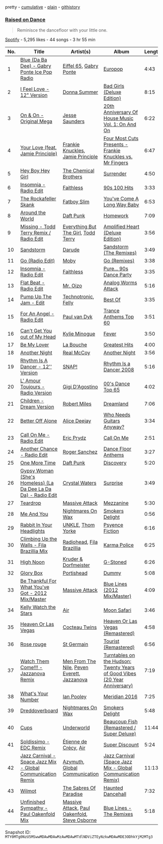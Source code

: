 pretty - [cumulative](/playlists/cumulative/37i9dQZF1DX2xvXEv9NL2y.md) - [plain](/playlists/plain/37i9dQZF1DX2xvXEv9NL2y) - [githistory](https://github.githistory.xyz/mackorone/spotify-playlist-archive/blob/main/playlists/plain/37i9dQZF1DX2xvXEv9NL2y)

### [Raised on Dance](https://open.spotify.com/playlist/37i9dQZF1DX2xvXEv9NL2y)

> Reminisce the dancefloor with your little one.

[Spotify](https://open.spotify.com/user/spotify) - 5,295 likes - 44 songs - 3 hr 55 min

| No. | Title | Artist(s) | Album | Length |
|---|---|---|---|---|
| 1 | [Blue \(Da Ba Dee\) \- Gabry Ponte Ice Pop Radio](https://open.spotify.com/track/2yAVzRiEQooPEJ9SYx11L3) | [Eiffel 65](https://open.spotify.com/artist/64rxQRJsLgZwHHyWKB8fiF), [Gabry Ponte](https://open.spotify.com/artist/5ENS85nZShljwNgg4wFD7D) | [Europop](https://open.spotify.com/album/54vbD17F1t5q3yHkj1cX37) | 4:43 |
| 2 | [I Feel Love \- 12" Version](https://open.spotify.com/track/7B7lf3sIze5VR2WuYttn18) | [Donna Summer](https://open.spotify.com/artist/2eogQKWWoohI3BSnoG7E2U) | [Bad Girls \(Deluxe Edition\)](https://open.spotify.com/album/4h63dypm4IYSGfCDe2Gcz6) | 8:15 |
| 3 | [On & On \- Original Mega](https://open.spotify.com/track/7jGhlI2LQVDSmgMpOxFfAH) | [Jesse Saunders](https://open.spotify.com/artist/6ZYa9hYoOGVzvQa2vmiVhi) | [20th Anniversary Of House Music Vol\. 1: On And On](https://open.spotify.com/album/71L0fEgCxlCw33XaWvpjYV) | 6:22 |
| 4 | [Your Love \(feat\. Jamie Principle\)](https://open.spotify.com/track/6tvtFyEdNpeurBkT2zNMEL) | [Frankie Knuckles](https://open.spotify.com/artist/63yl9nDNrHpiAYGlNJxxjc), [Jamie Principle](https://open.spotify.com/artist/5obQFNrkFoWB51hm1JTHMw) | [Four Most Cuts Presents \- Frankie Knuckles vs\. Mr Fingers](https://open.spotify.com/album/1OM6ULzT778hgqBI4stbFR) | 6:47 |
| 5 | [Hey Boy Hey Girl](https://open.spotify.com/track/7kXmJwrZGIhDaLT9sNo3ut) | [The Chemical Brothers](https://open.spotify.com/artist/1GhPHrq36VKCY3ucVaZCfo) | [Surrender](https://open.spotify.com/album/1QJP73UumgERuzp3yJSXw3) | 4:50 |
| 6 | [Insomnia \- Radio Edit](https://open.spotify.com/track/7gWc0QEt2hoIkMv3XxPY1T) | [Faithless](https://open.spotify.com/artist/5T4UKHhr4HGIC0VzdZQtAE) | [90s 100 Hits](https://open.spotify.com/album/6odcotWv2xd7NP7RrGBS5b) | 3:33 |
| 7 | [The Rockafeller Skank](https://open.spotify.com/track/7mCQK9YB25WZw1saUjfL4e) | [Fatboy Slim](https://open.spotify.com/artist/4Y7tXHSEejGu1vQ9bwDdXW) | [You've Come A Long Way Baby](https://open.spotify.com/album/7G7cCHgQKbDD6zvwDQZyJu) | 6:53 |
| 8 | [Around the World](https://open.spotify.com/track/1pKYYY0dkg23sQQXi0Q5zN) | [Daft Punk](https://open.spotify.com/artist/4tZwfgrHOc3mvqYlEYSvVi) | [Homework](https://open.spotify.com/album/5uRdvUR7xCnHmUW8n64n9y) | 7:09 |
| 9 | [Missing \- Todd Terry Remix / Radio Edit](https://open.spotify.com/track/18sMEAq0Eb3Vj6zEJjh2pp) | [Everything But The Girl](https://open.spotify.com/artist/13ccXrK7AmXb4TddMkE7jy), [Todd Terry](https://open.spotify.com/artist/3dE92yGWcrboP1kC5SWyqu) | [Amplified Heart \(Deluxe Edition\)](https://open.spotify.com/album/0Ia2c7KTHgiw9nphwouaUQ) | 3:56 |
| 10 | [Sandstorm](https://open.spotify.com/track/2lylyZl9S7rbp2FUP5IS0r) | [Darude](https://open.spotify.com/artist/0LhHRmSd1EYM5QdNeNnCoQ) | [Sandstorm \(The Remixes\)](https://open.spotify.com/album/0XA8sTYgxDSKvFOtEgiwrj) | 3:49 |
| 11 | [Go \(Radio Edit\)](https://open.spotify.com/track/6m97Mu089F0rYcvggzwS2W) | [Moby](https://open.spotify.com/artist/3OsRAKCvk37zwYcnzRf5XF) | [Go \(Remixes\)](https://open.spotify.com/album/56kI0i0Zght0OYNwFwJL50) | 3:38 |
| 12 | [Insomnia \- Radio Edit](https://open.spotify.com/track/3dX6WDwnHwYzB5t754oB4T) | [Faithless](https://open.spotify.com/artist/5T4UKHhr4HGIC0VzdZQtAE) | [Pure..\. 90s Dance Party](https://open.spotify.com/album/03awYMGLQWIlD1VyDwq1HF) | 3:35 |
| 13 | [Flat Beat \- Radio Edit](https://open.spotify.com/track/5jaVyz2GDdesyu01cBbOSc) | [Mr\. Oizo](https://open.spotify.com/artist/0b9ukmbg0MO5eMlorcgOwz) | [Analog Worms Attack](https://open.spotify.com/album/7kAKGbrd7MHykmOzRlNPee) | 5:16 |
| 14 | [Pump Up The Jam \- Edit](https://open.spotify.com/track/0UAEHlFR79k9CJvknSGUNf) | [Technotronic](https://open.spotify.com/artist/2Cd98zHVdZeOCisc6Gi2sB), [Felly](https://open.spotify.com/artist/1pvibpCqTQG4mnbZ7vVSDj) | [Best Of](https://open.spotify.com/album/5uuAdNhG4ruMYRFPVCW8gL) | 3:35 |
| 15 | [For An Angel \- Radio Edit](https://open.spotify.com/track/4CkQiW6QKUFbcuWKuIc3mx) | [Paul van Dyk](https://open.spotify.com/artist/7wU1naftD3lNq7rNsiDvOR) | [Trance Anthems Top 60](https://open.spotify.com/album/2kUuPkL4CiQSBbLkTUmbhq) | 3:51 |
| 16 | [Can't Get You out of My Head](https://open.spotify.com/track/3E7ZwUMJFqpsDOJzEkBrQ7) | [Kylie Minogue](https://open.spotify.com/artist/4RVnAU35WRWra6OZ3CbbMA) | [Fever](https://open.spotify.com/album/4WzTXHp8bVKkKNu3UQ2Fqu) | 3:50 |
| 17 | [Be My Lover](https://open.spotify.com/track/5Y3W09WHcXPx7eZ7s9gdMs) | [La Bouche](https://open.spotify.com/artist/488v7rQzthLNK22r0UvMie) | [Greatest Hits](https://open.spotify.com/album/7hP1XPeFjOYTM2xgruJZyo) | 4:00 |
| 18 | [Another Night](https://open.spotify.com/track/3pEuO9J2MTEmec8kUfYYvl) | [Real McCoy](https://open.spotify.com/artist/2vRfKzjQYJQd67X8x49MOh) | [Another Night](https://open.spotify.com/album/0m4EUHpp4mVnV8AWHT7T7x) | 3:56 |
| 19 | [Rhythm Is A Dancer \- 12'' Version](https://open.spotify.com/track/6NLAzDPHSlV2bl7XbmivOq) | [SNAP!](https://open.spotify.com/artist/2FrKQPjJe4pVMZOgm0ESOx) | [Rhythm Is a Dancer 2008](https://open.spotify.com/album/0fCSmPLktcURKcwkO06qeN) | 5:16 |
| 20 | [L' Amour Toujours \- Radio Version](https://open.spotify.com/track/6dNZPvJteUFQZwT8tQ10wX) | [Gigi D'Agostino](https://open.spotify.com/artist/1OAjDaKgg00KCUYqDe68un) | [00's Dance Top 65](https://open.spotify.com/album/2K6Zh562H4nfuVItJoDFVG) | 4:02 |
| 21 | [Children \- Dream Version](https://open.spotify.com/track/7cEkyAXkwXCxTR3IKE0XHu) | [Robert Miles](https://open.spotify.com/artist/2YVF0Ou5zIc4mpgtLIlGN0) | [Dreamland](https://open.spotify.com/album/5QPEiKncTuVzgtrZ6inc6C) | 7:06 |
| 22 | [Better Off Alone](https://open.spotify.com/track/0pMUR7Uvp6vxlbG0qBFvgM) | [Alice Deejay](https://open.spotify.com/artist/2tbvDi9eXf9XXp06LupkED) | [Who Needs Guitars Anyway?](https://open.spotify.com/album/5oPKlo7IBFXlh12tqDVoAU) | 3:34 |
| 23 | [Call On Me \- Radio Edit](https://open.spotify.com/track/3uLSUZEmTY50H6Kw17lpfW) | [Eric Prydz](https://open.spotify.com/artist/5sm0jQ1mq0dusiLtDJ2b4R) | [Call On Me](https://open.spotify.com/album/4FN8F3aiiUagVSBBGW5ULu) | 2:51 |
| 24 | [Another Chance \- Radio Edit](https://open.spotify.com/track/0EvphKjVl4hVGvvAFYoJt1) | [Roger Sanchez](https://open.spotify.com/artist/1HT9k1ZSUL9IczSstOAgWJ) | [Dance Floor Anthems](https://open.spotify.com/album/7yhnBLWv6EZ5BRY8oYLdYC) | 3:27 |
| 25 | [One More Time](https://open.spotify.com/track/0DiWol3AO6WpXZgp0goxAV) | [Daft Punk](https://open.spotify.com/artist/4tZwfgrHOc3mvqYlEYSvVi) | [Discovery](https://open.spotify.com/album/2noRn2Aes5aoNVsU6iWThc) | 5:20 |
| 26 | [Gypsy Woman \(She's Homeless\) \(La Da Dee La Da Da\) \- Radio Edit](https://open.spotify.com/track/4QAKfScH8kLJTbJqhb2jp2) | [Crystal Waters](https://open.spotify.com/artist/2sd9Q3r0Jhqpe3w9WVuG43) | [Surprise](https://open.spotify.com/album/7MtJHdiKmt3Gbus6oyXhy1) | 3:49 |
| 27 | [Teardrop](https://open.spotify.com/track/67Hna13dNDkZvBpTXRIaOJ) | [Massive Attack](https://open.spotify.com/artist/6FXMGgJwohJLUSr5nVlf9X) | [Mezzanine](https://open.spotify.com/album/49MNmJhZQewjt06rpwp6QR) | 5:30 |
| 28 | [Me And You](https://open.spotify.com/track/4asS3nTbRvOHhTNlhWHQiB) | [Nightmares On Wax](https://open.spotify.com/artist/4tNxq9NGKTKaX8OkZBLgf0) | [Smokers Delight](https://open.spotify.com/album/2kXJwEYQw7WD8cz8VAAcHm) | 0:56 |
| 29 | [Rabbit In Your Headlights](https://open.spotify.com/track/2ovq5SIJ7zRgtLDR0zBHj7) | [UNKLE](https://open.spotify.com/artist/2nszamLjZFgu3Yx77mKxuC), [Thom Yorke](https://open.spotify.com/artist/4CvTDPKA6W06DRfBnZKrau) | [Psyence Fiction](https://open.spotify.com/album/6Dxx0vxLQ83LK1PMZezlcY) | 6:16 |
| 30 | [Climbing Up the Walls \- Fila Brazillia Mix](https://open.spotify.com/track/1UvOlBgMBIMlRtbCIFmtWe) | [Radiohead](https://open.spotify.com/artist/4Z8W4fKeB5YxbusRsdQVPb), [Fila Brazillia](https://open.spotify.com/artist/2wss0kNi7zdZTrxnCFxSQW) | [Karma Police](https://open.spotify.com/album/4jRXvY6sq0s4otFU4pAWoV) | 6:25 |
| 31 | [High Noon](https://open.spotify.com/track/0oP2XkRvW12u8gCxpBfVVU) | [Kruder & Dorfmeister](https://open.spotify.com/artist/39ywlwtGw8RTGobakgb11L) | [G\-Stoned](https://open.spotify.com/album/4AKnOEd9fx1pj36xAq5eUN) | 6:26 |
| 32 | [Glory Box](https://open.spotify.com/track/3Ty7OTBNSigGEpeW2PqcsC) | [Portishead](https://open.spotify.com/artist/6liAMWkVf5LH7YR9yfFy1Y) | [Dummy](https://open.spotify.com/album/3539EbNgIdEDGBKkUf4wno) | 5:08 |
| 33 | [Be Thankful For What You've Got \- 2012 Mix/Master](https://open.spotify.com/track/7xpw5FSNYXKfdQSBuO0THv) | [Massive Attack](https://open.spotify.com/artist/6FXMGgJwohJLUSr5nVlf9X) | [Blue Lines \(2012 Mix/Master\)](https://open.spotify.com/album/5mAPk4qeNqVLtNydaWbWlf) | 4:09 |
| 34 | [Kelly Watch the Stars](https://open.spotify.com/track/5tR13oIwi5J3elcTZPTTIU) | [Air](https://open.spotify.com/artist/1P6U1dCeHxPui5pIrGmndZ) | [Moon Safari](https://open.spotify.com/album/5dmYtZVJ1bG9RyrZBRrkOA) | 3:46 |
| 35 | [Heaven Or Las Vegas](https://open.spotify.com/track/1bwXRScnt3k6vSyVqcKyNj) | [Cocteau Twins](https://open.spotify.com/artist/5Wabl1lPdNOeIn0SQ5A1mp) | [Heaven Or Las Vegas \(Remastered\)](https://open.spotify.com/album/37hHXJ7xas2Nb7Jbi8ip4E) | 4:58 |
| 36 | [Rose rouge](https://open.spotify.com/track/1divptdjcWXvF1aflfTQnw) | [St Germain](https://open.spotify.com/artist/484sZUYmnRXN84zmk3GY1n) | [Tourist \(Remastered\)](https://open.spotify.com/album/0YqCvOMhp8enM01an9Nntj) | 6:56 |
| 37 | [Watch Them Come!!! \- Jazzanova Remix](https://open.spotify.com/track/7HAIShEFzJqqB6FQoFN8Qs) | [Men From The Nile](https://open.spotify.com/artist/40dtUsUbqQfyoQ6Ec5XpYO), [Peven Everett](https://open.spotify.com/artist/0v2oB2xMS64U3lcU5DFuCY), [Jazzanova](https://open.spotify.com/artist/0nTErwSOllrcUWt3knOG2T) | [Turntables on the Hudson: Twenty Years of Good Vibes \(20 Year Anniversary\)](https://open.spotify.com/album/1RgsyWsNXGTWHahRADx6DI) | 7:19 |
| 38 | [What's Your Number](https://open.spotify.com/track/6hDNB1Febzndcq5v6hF1E1) | [Ian Pooley](https://open.spotify.com/artist/1m4GViPjIy4T8Pd0Iz6hRS) | [Meridian 2016](https://open.spotify.com/album/7IevppU9STA3qUXHvkbKK9) | 7:25 |
| 39 | [Dreddoverboard](https://open.spotify.com/track/288xt0sL6ouqgfN8HNuw1O) | [Nightmares On Wax](https://open.spotify.com/artist/4tNxq9NGKTKaX8OkZBLgf0) | [Smokers Delight](https://open.spotify.com/album/2kXJwEYQw7WD8cz8VAAcHm) | 5:48 |
| 40 | [Cups](https://open.spotify.com/track/2jX3LIqfrXmJSznCL5x5aW) | [Underworld](https://open.spotify.com/artist/1PXHzxRDiLnjqNrRn2Xbsa) | [Beaucoup Fish \(Remastered / Super Deluxe\)](https://open.spotify.com/album/4aDQW29Xvaa7jhyMGDS1Yj) | 11:44 |
| 41 | [Soldissimo \- EDC Remix](https://open.spotify.com/track/2L8lee0ekMIUYH7Hcw5SSL) | [Étienne de Crécy](https://open.spotify.com/artist/78YRbJhMi5kXKruiQGCJo7), [Air](https://open.spotify.com/artist/1P6U1dCeHxPui5pIrGmndZ) | [Super Discount](https://open.spotify.com/album/0NURbzqbJUKn1BWykCnrmh) | 5:24 |
| 42 | [Jazz Carnival \- Space Jazz Mix \- Global Communication Remix](https://open.spotify.com/track/4d3cteTwjREyd0MGf1nkUW) | [Azymuth](https://open.spotify.com/artist/5lYcr7Yue9FUB7MJDBtTJx), [Global Communication](https://open.spotify.com/artist/6YktolrgGPFMwWrmAgf4hu) | [Jazz Carnival \(Space Jazz Mix \- Global Communication Remix\)](https://open.spotify.com/album/3h1IRXJ1oWYdaHa2Uwz3UC) | 11:13 |
| 43 | [Wilmot](https://open.spotify.com/track/7zsKyDa5S2xRTrk17dqika) | [The Sabres Of Paradise](https://open.spotify.com/artist/3w0vR06WHMVwMe1G20wmlS) | [Haunted Dancehall](https://open.spotify.com/album/1fjxW1nWJZbZhni4slSy38) | 7:32 |
| 44 | [Unfinished Sympathy \- Paul Oakenfold Mix](https://open.spotify.com/track/4XwbCB5yqA4miRaHgmB3fo) | [Massive Attack](https://open.spotify.com/artist/6FXMGgJwohJLUSr5nVlf9X), [Paul Oakenfold](https://open.spotify.com/artist/5MO2kbaGGA2a8kL4c9qqHq), [Steve Osborne](https://open.spotify.com/artist/4JZxwvJLDGf5Ss9v5NFesR) | [Blue Lines \- The Remixes](https://open.spotify.com/album/7jgpev6nHXJ8MLR8HtGg2N) | 5:18 |

Snapshot ID: `MTY0MTg0NzU5MSwwMDAwMDAwMzAwMDAwMTdlNDViZTEyNzkwMDAwMDE3ODhkYjM2MTg3`

